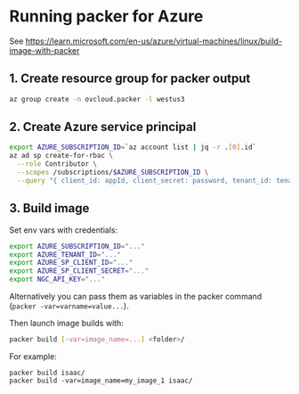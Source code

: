 # Running packer for Azure

See https://learn.microsoft.com/en-us/azure/virtual-machines/linux/build-image-with-packer

## 1. Create resource group for packer output

```sh
az group create -n ovcloud.packer -l westus3
```

## 2. Create Azure service principal

```sh
export AZURE_SUBSCRIPTION_ID=`az account list | jq -r .[0].id`
az ad sp create-for-rbac \
  --role Contributor \
  --scopes /subscriptions/$AZURE_SUBSCRIPTION_ID \
  --query "{ client_id: appId, client_secret: password, tenant_id: tenant }"
```

## 3. Build image

Set env vars with credentials:

```sh
export AZURE_SUBSCRIPTION_ID="..."
export AZURE_TENANT_ID="..."
export AZURE_SP_CLIENT_ID="..."
export AZURE_SP_CLIENT_SECRET="..."
export NGC_API_KEY="..."
```

Alternatively you can pass them as variables in the packer command (`packer -var=varname=value...`).

Then launch image builds with:

```sh
packer build [-var=image_name=...] <folder>/
```

For example:

```
packer build isaac/
packer build -var=image_name=my_image_1 isaac/
```
